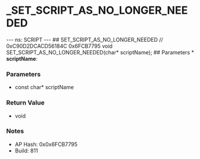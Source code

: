 # _SET_SCRIPT_AS_NO_LONGER_NEEDED

--- ns: SCRIPT --- ## SET_SCRIPT_AS_NO_LONGER_NEEDED  // 0xC90D2DCACD56184C 0x6FCB7795 void SET_SCRIPT_AS_NO_LONGER_NEEDED(char* scriptName);  ## Parameters * **scriptName**:

### Parameters
* const char* scriptName

### Return Value
* void

### Notes
* AP Hash: 0x0x6FCB7795
* Build: 811


